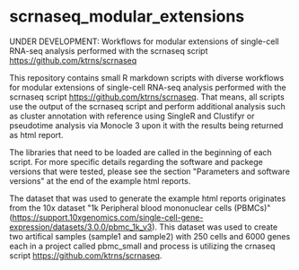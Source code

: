 # scrnaseq_modular_extensions
UNDER DEVELOPMENT: Workflows for modular extensions of single-cell RNA-seq analysis performed with the scrnaseq script https://github.com/ktrns/scrnaseq 

This repository contains small R markdown scripts with diverse workflows for modular extensions of single-cell RNA-seq analysis performed with the scrnaseq script https://github.com/ktrns/scrnaseq. That means, all scripts use the output of the scrnaseq script and perform additional analysis such as cluster annotation with reference using SingleR and Clustifyr or pseudotime analysis via Monocle 3 upon it with the results being returned as html report.  

The libraries that need to be loaded are called in the beginning of each script.
For more specific details regarding the software and packege versions that were tested, please see the section "Parameters and software versions" at the end of the example html reports.

The dataset that was used to generate the example html reports originates from the 10x dataset "1k Peripheral blood mononuclear cells (PBMCs)" (https://support.10xgenomics.com/single-cell-gene-expression/datasets/3.0.0/pbmc_1k_v3). This dataset was used to create two artifical samples (sample1 and sample2) with 250 cells and 6000 genes each in a project called pbmc_small and process is utilizing the crnaseq script https://github.com/ktrns/scrnaseq.

